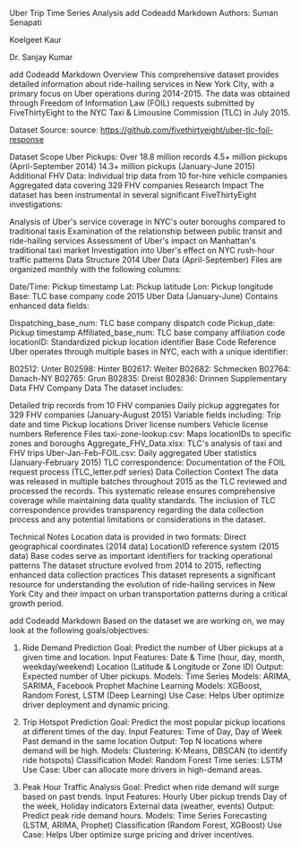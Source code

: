Uber Trip Time Series Analysis
add Codeadd Markdown
Authors:
Suman Senapati

Koelgeet Kaur

Dr. Sanjay Kumar

add Codeadd Markdown
Overview
This comprehensive dataset provides detailed information about ride-hailing services in New York City, with a primary focus on Uber operations during 2014-2015. The data was obtained through Freedom of Information Law (FOIL) requests submitted by FiveThirtyEight to the NYC Taxi & Limousine Commission (TLC) in July 2015.

Dataset Source:
source: https://github.com/fivethirtyeight/uber-tlc-foil-response

Dataset Scope
Uber Pickups: Over 18.8 million records
4.5+ million pickups (April-September 2014)
14.3+ million pickups (January-June 2015)
Additional FHV Data:
Individual trip data from 10 for-hire vehicle companies
Aggregated data covering 329 FHV companies
Research Impact
The dataset has been instrumental in several significant FiveThirtyEight investigations:

Analysis of Uber's service coverage in NYC's outer boroughs compared to traditional taxis
Examination of the relationship between public transit and ride-hailing services
Assessment of Uber's impact on Manhattan's traditional taxi market
Investigation into Uber's effect on NYC rush-hour traffic patterns
Data Structure
2014 Uber Data (April-September)
Files are organized monthly with the following columns:

Date/Time: Pickup timestamp
Lat: Pickup latitude
Lon: Pickup longitude
Base: TLC base company code
2015 Uber Data (January-June)
Contains enhanced data fields:

Dispatching_base_num: TLC base company dispatch code
Pickup_date: Pickup timestamp
Affiliated_base_num: TLC base company affiliation code
locationID: Standardized pickup location identifier
Base Code Reference
Uber operates through multiple bases in NYC, each with a unique identifier:

B02512: Unter
B02598: Hinter
B02617: Weiter
B02682: Schmecken
B02764: Danach-NY
B02765: Grun
B02835: Dreist
B02836: Drinnen
Supplementary Data
FHV Company Data
The dataset includes:

Detailed trip records from 10 FHV companies
Daily pickup aggregates for 329 FHV companies (January-August 2015)
Variable fields including:
Trip date and time
Pickup locations
Driver license numbers
Vehicle license numbers
Reference Files
taxi-zone-lookup.csv: Maps locationIDs to specific zones and boroughs
Aggregate_FHV_Data.xlsx: TLC's analysis of taxi and FHV trips
Uber-Jan-Feb-FOIL.csv: Daily aggregated Uber statistics (January-February 2015)
TLC correspondence: Documentation of the FOIL request process (TLC_letter.pdf series)
Data Collection Context
The data was released in multiple batches throughout 2015 as the TLC reviewed and processed the records. This systematic release ensures comprehensive coverage while maintaining data quality standards. The inclusion of TLC correspondence provides transparency regarding the data collection process and any potential limitations or considerations in the dataset.

Technical Notes
Location data is provided in two formats:
Direct geographical coordinates (2014 data)
LocationID reference system (2015 data)
Base codes serve as important identifiers for tracking operational patterns
The dataset structure evolved from 2014 to 2015, reflecting enhanced data collection practices
This dataset represents a significant resource for understanding the evolution of ride-hailing services in New York City and their impact on urban transportation patterns during a critical growth period.

add Codeadd Markdown
Based on the dataset we are working on, we may look at the following goals/objectives:

1. Ride Demand Prediction
Goal: Predict the number of Uber pickups at a given time and location.
Input Features:
Date & Time (hour, day, month, weekday/weekend)
Location (Latitude & Longitude or Zone ID)
Output: Expected number of Uber pickups.
Models:
Time Series Models: ARIMA, SARIMA, Facebook Prophet
Machine Learning Models: XGBoost, Random Forest, LSTM (Deep Learning)
Use Case: Helps Uber optimize driver deployment and dynamic pricing.

2. Trip Hotspot Prediction
Goal: Predict the most popular pickup locations at different times of the day.
Input Features:
Time of Day, Day of Week
Past demand in the same location
Output: Top N locations where demand will be high.
Models:
Clustering: K-Means, DBSCAN (to identify ride hotspots)
Classification Model: Random Forest
Time series: LSTM
Use Case: Uber can allocate more drivers in high-demand areas.

3. Peak Hour Traffic Analysis
Goal: Predict when ride demand will surge based on past trends.
Input Features:
Hourly Uber pickup trends
Day of the week, Holiday indicators
External data (weather, events)
Output: Predict peak ride demand hours.
Models:
Time Series Forecasting (LSTM, ARIMA, Prophet)
Classification (Random Forest, XGBoost)
Use Case: Helps Uber optimize surge pricing and driver incentives.
